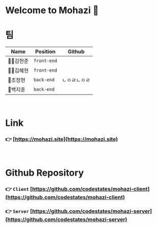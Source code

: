 # Welcome to Mohazi 🙌


# 팀

|Name|Position|Github|
|---|---|---|
|🦹‍♀️김현준|`front-end`|   |
|👩‍💻김혜현|`front-end`|   |
|:guard:조정현|`back-end`|  ㄴㅇㄹㄴㅇㄹ |
|🐻백지훈|`back-end`|   |

<br>

# Link

### :point_right: [https://mohazi.site](https://mohazi.site)

<br>

# Github Repository

### :point_right: `Client` [https://github.com/codestates/mohazi-client](https://github.com/codestates/mohazi-client)
### :point_right: `Server` [https://github.com/codestates/mohazi-server](https://github.com/codestates/mohazi-server)
